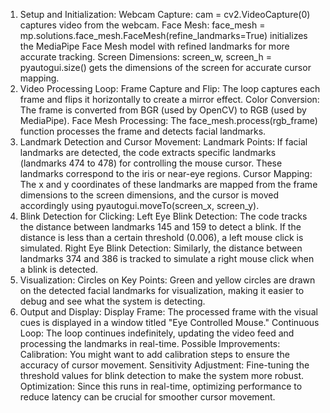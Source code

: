 1. Setup and Initialization:
     Webcam Capture: cam = cv2.VideoCapture(0) captures video from the webcam.
     Face Mesh: face_mesh = mp.solutions.face_mesh.FaceMesh(refine_landmarks=True) initializes the MediaPipe Face Mesh model with refined landmarks for more accurate tracking.
     Screen Dimensions: screen_w, screen_h = pyautogui.size() gets the dimensions of the screen for accurate cursor mapping.
2. Video Processing Loop:
    Frame Capture and Flip: The loop captures each frame and flips it horizontally to create a mirror effect.
    Color Conversion: The frame is converted from BGR (used by OpenCV) to RGB (used by MediaPipe).
    Face Mesh Processing: The face_mesh.process(rgb_frame) function processes the frame and detects facial landmarks.
3. Landmark Detection and Cursor Movement:
    Landmark Points: If facial landmarks are detected, the code extracts specific landmarks (landmarks 474 to 478) for controlling the mouse cursor. These landmarks correspond to the iris or near-eye regions.
    Cursor Mapping: The x and y coordinates of these landmarks are mapped from the frame dimensions to the screen dimensions, and the cursor is moved accordingly using pyautogui.moveTo(screen_x, screen_y).
4. Blink Detection for Clicking:
    Left Eye Blink Detection: The code tracks the distance between landmarks 145 and 159 to detect a blink. If the distance is less than a certain threshold (0.006), a left mouse click is simulated.
    Right Eye Blink Detection: Similarly, the distance between landmarks 374 and 386 is tracked to simulate a right mouse click when a blink is detected.
5. Visualization:
    Circles on Key Points: Green and yellow circles are drawn on the detected facial landmarks for visualization, making it easier to debug and see what the system is detecting.
6. Output and Display:
    Display Frame: The processed frame with the visual cues is displayed in a window titled "Eye Controlled Mouse."
    Continuous Loop: The loop continues indefinitely, updating the video feed and processing the landmarks in real-time.
Possible Improvements:
    Calibration: You might want to add calibration steps to ensure the accuracy of cursor movement.
    Sensitivity Adjustment: Fine-tuning the threshold values for blink detection to make the system more robust.
    Optimization: Since this runs in real-time, optimizing performance to reduce latency can be crucial for smoother cursor movement.
